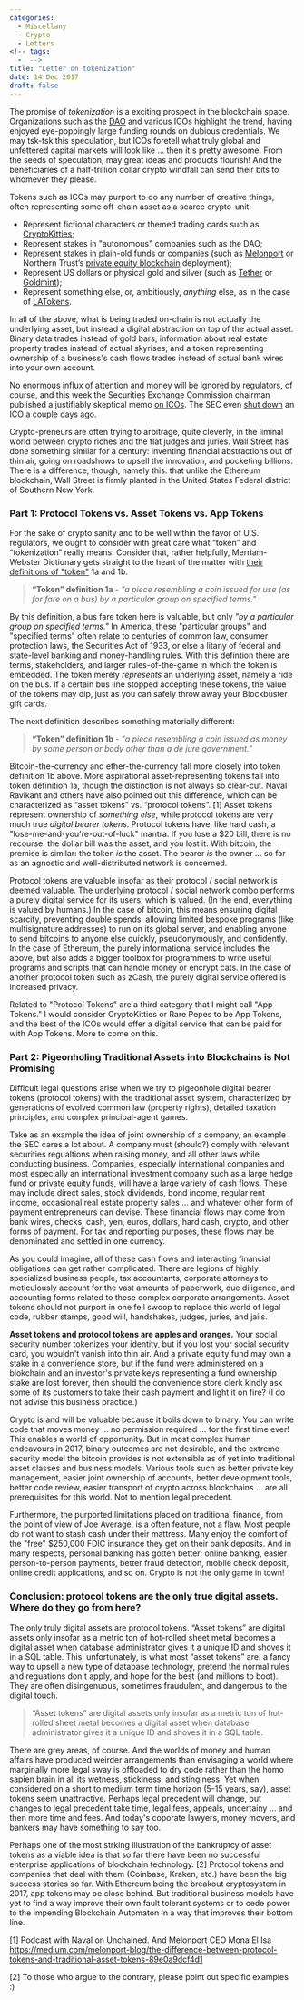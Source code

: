 ```yaml
---
categories:
  - Miscellany
  - Crypto
  - Letters
<!-- tags:
  -  -->
title: "Letter on tokenization"
date: 14 Dec 2017
draft: false
---
```

The promise of *tokenization* is a exciting prospect in the blockchain space. Organizations such as the [DAO](https://en.wikipedia.org/wiki/The_DAO_(organization)) and various ICOs highlight the trend, having enjoyed eye-poppingly large funding rounds on dubious credentials. We may tsk-tsk this speculation, but ICOs foretell what truly global and unfettered capital markets will look like ... then it's pretty awesome. From the seeds of speculation, may great ideas and products flourish! And the beneficiaries of a half-trillion dollar crypto windfall can send their bits to whomever they please. 

Tokens such as ICOs may purport to do any number of creative things, often representing some off-chain asset as a scarce crypto-unit:

* Represent fictional characters or themed trading cards such as [CryptoKitties](https://www.cryptokitties.co);
* Represent stakes in "autonomous" companies such as the DAO;
* Represent stakes in plain-old funds or companies (such as [Melonport](https://www.melonport.com) or Northern Trust’s [private equity blockchain](https://www.reuters.com/article/nthern-trust-ibm-blockchain/northern-trust-uses-blockchain-for-private-equity-record-keeping-idUSL1N1G61TX) deployment);
* Represent US dollars or physical gold and silver (such as [Tether](https://tether.to/x) or [Goldmint](https://www.goldmint.io/));
* Represent something else, or, ambitiously, *anything* else, as in the case of [LATokens](https://latoken.com/).

In all of the above, what is being traded on-chain is not actually the underlying asset, but instead a digital abstraction on top of the actual asset. Binary data trades instead of gold bars; information about real estate property trades instead of actual skyrises; and a token representing ownership of a business's cash flows trades instead of actual bank wires into your own account. 

No enormous influx of attention and money will be ignored by regulators, of course, and this week the Securities Exchange Commission chairman published a justifiably skeptical memo [on ICOs](https://www.sec.gov/news/public-statement/statement-clayton-2017-12-11). The SEC even [shut down](https://techcrunch.com/2017/12/12/sec-shuts-down-munchee-ico/) an ICO a couple days ago.

Crypto-preneurs are often trying to arbitrage, quite cleverly, in the liminal world between crypto riches and the flat judges and juries. Wall Street has done something similar for a century: inventing financial abstractions out of thin air, going on roadshows to upsell the innovation, and pocketing billions. There is a difference, though, namely this: that unlike the Ethereum blockchain, Wall Street is firmly planted in the United States Federal district of Southern New York.

<h3>Part 1: Protocol Tokens vs. Asset Tokens vs. App Tokens</h3>

For the sake of crypto sanity and to be well within the favor of U.S. regulators, we ought to consider with great care what “token” and “tokenization” really means. Consider that, rather helpfully, Merriam-Webster Dictionary gets straight to the heart of the matter with [their definitions of "token"](https://www.merriam-webster.com/dictionary/token) 1a and 1b. 

>**“Token” definition 1a** - *"a piece resembling a coin issued for use (as for fare on a bus) by a particular group on specified terms."*

By this definition, a bus fare token here is valuable, but only *"by a particular group on specified terms."* In America, these "particular groups" and "specified terms" often relate to centuries of common law, consumer protection laws, the Securities Act of 1933, or else a litany of federal and state-level banking and money-handling rules. With this defintion there are terms, stakeholders, and larger rules-of-the-game in which the token is embedded. The token merely *represents* an underlying asset, namely a ride on the bus. If a certain bus line stopped accepting these tokens, the value of the tokens may dip, just as you can safely throw away your Blockbuster gift cards. 

The next definition describes something materially different:

>**“Token” definition 1b**  - *"a piece resembling a coin issued as money by some person or body other than a de jure government."*

Bitcoin-the-currency and ether-the-currency fall more closely into token definition 1b above. More aspirational asset-representing tokens fall into token definition 1a, though the distinction is not always so clear-cut. Naval Ravikant and others have also pointed out this difference, which can be characterized as “asset tokens” vs. “protocol tokens”. [1] Asset tokens represent ownership of *something else*, while protocol tokens are very much true *digital bearer tokens*. Protocol tokens have, like hard cash, a "lose-me-and-you're-out-of-luck" mantra. If you lose a $20 bill, there is no recourse: the dollar bill was the asset, and you lost it. With bitcoin, the premise is similar: the token *is* the asset. The bearer *is* the owner ... so far as an agnostic and well-distributed network is concerned. 

Protocol tokens are valuable insofar as their protocol / social network is deemed valuable. The underlying protocol / social network combo performs a purely digital service for its users, which is valued. (In the end, everything is valued by humans.) In the case of bitcoin, this means ensuring digital scarcity, preventing double spends, allowing limited bespoke programs (like multisignature addresses) to run on its global server, and enabling anyone to send bitcoins to anyone else quickly, pseudonymously, and confidently. In the case of Ethereum, the purely informational service includes the above, but also adds a bigger toolbox for programmers to write useful programs and scripts that can handle money or encrypt cats. In the case of another protocol token such as zCash, the purely digital service offered is increased privacy.

Related to "Protocol Tokens" are a third category that I might call "App Tokens." I would consider CryptoKitties or Rare Pepes to be App Tokens, and the best of the ICOs would offer a digital service that can be paid for with App Tokens. More to come on this. 

<h3>Part 2: Pigeonholing Traditional Assets into Blockchains is Not Promising</h3>

Difficult legal questions arise when we try to pigeonhole digital bearer tokens (protocol tokens) with the traditional asset system, characterized by generations of evolved common law (property rights), detailed taxation principles, and complex principal-agent games. 

Take as an example the idea of joint ownership of a company, an example the SEC cares a lot about. A company must (should?) comply with relevant securities regualtions when raising money, and all other laws while conducting business. Companies, especially international companies and most especially an international investment company such as a large hedge fund or private equity funds, will have a large variety of cash flows. These may include direct sales, stock dividends, bond income, regular rent income, occasional real estate property sales ... and whatever other form of payment entrepreneurs can devise. These financial flows may come from bank wires, checks, cash, yen, euros, dollars, hard cash, crypto, and other forms of payment. For tax and reporting purposes, these flows may be denominated and settled in one currency. 

As you could imagine, all of these cash flows and interacting financial obligations can get rather complicated. There are legions of highly specialized business people, tax accountants, corporate attorneys to meticulously account for the vast amounts of paperwork, due diligence, and accounting forms related to these complex corporate arrangements. Asset tokens should not purport in one fell swoop to replace this world of legal code, rubber stamps, good will, handshakes, judges, juries, and jails.

**Asset tokens and protocol tokens are apples and oranges.** Your social security number tokenizes your identity, but if you lost your social security card, you wouldn't vanish into thin air. And a private equity fund may own a stake in a convenience store, but if the fund were administered on a blokchain and an investor's private keys representing a fund ownership stake are lost forever, then should the convenience store clerk kindly ask some of its customers to take their cash payment and light it on fire? (I do not advise this business practice.) 

Crypto is and will be valuable because it boils down to binary. You can write code that moves money ... no permission required ... for the first time ever! This enables a world of opportunity. But in most complex human endeavours in 2017, binary outcomes are not desirable, and the extreme security model the bitcoin provides is not extensible as of yet into traditional asset classes and business models. Various tools such as better private key management, easier joint ownership of accounts, better development tools, better code review, easier transport of crypto across blockchains ... are all prerequisites for this world. Not to mention legal precedent.

Furthermore, the purported limitations placed on traditional finance, from the point of view of Joe Average, is a often feature, not a flaw. Most people do not want to stash cash under their mattress. Many enjoy the comfort of the "free" $250,000 FDIC insurance they get on their bank deposits. And in many respects, personal banking has gotten better: online banking, easier person-to-person payments, better fraud detection, mobile check deposit, online credit applications, and so on. Crypto is not the only game in town!

<h3>Conclusion: protocol tokens are the only true digital assets. Where do they go from here?</h3>

The only truly digital assets are protocol tokens. “Asset tokens” are digital assets only insofar as a metric ton of hot-rolled sheet metal becomes a digital asset when database administrator gives it a unique ID and shoves it in a SQL table. This, unfortunately, is what most “asset tokens” are: a fancy way to upsell a new type of database technology, pretend the normal rules and reguations don't apply, and hope for the best (and millions to boot). They are often disingenuous, sometimes fraudulent, and dangerous to the digital touch.

>“Asset tokens” are digital assets only insofar as a metric ton of hot-rolled sheet metal becomes a digital asset when database administrator gives it a unique ID and shoves it in a SQL table.

There are grey areas, of course. And the worlds of money and human affairs have produced weirder arrangements than envisaging a world where marginally more legal sway is offloaded to dry code rather than the homo sapien brain in all its wetness, stickiness, and stinginess. Yet when considered on a short to medium term time horizon (5-15 years, say), asset tokens seem unattractive. Perhaps legal precedent will change, but changes to legal precedent take time, legal fees, appeals, uncertainy ... and then more time and fees. And today's coporate lawyers, money movers, and bankers may have something to say too. 

Perhaps one of the most strking illustration of the bankruptcy of asset tokens as a viable idea is that so far there have been no successful enterprise applications of blockchain technology. [2] Protocol tokens and companies that deal with them (Coinbase, Kraken, etc.) have been the big success stories so far. With Ethereum being the breakout cryptosystem in 2017, app tokens may be close behind. But traditional business models have yet to find a way improve their own fault tolerant systems or to cede power to the Impending Blockchain Automaton in a way that improves their bottom line. 


[1] Podcast with Naval on Unchained. And Melonport CEO Mona El Isa https://medium.com/melonport-blog/the-difference-between-protocol-tokens-and-traditional-asset-tokens-89e0a9dcf4d1

[2] To those who argue to the contrary, please point out specific examples :)
